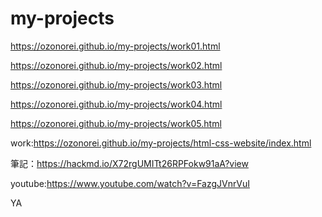 # my-projects

https://ozonorei.github.io/my-projects/work01.html

https://ozonorei.github.io/my-projects/work02.html

https://ozonorei.github.io/my-projects/work03.html

https://ozonorei.github.io/my-projects/work04.html

https://ozonorei.github.io/my-projects/work05.html

work:https://ozonorei.github.io/my-projects/html-css-website/index.html

筆記：https://hackmd.io/X72rgUMITt26RPFokw91aA?view

youtube:https://www.youtube.com/watch?v=FazgJVnrVuI

YA